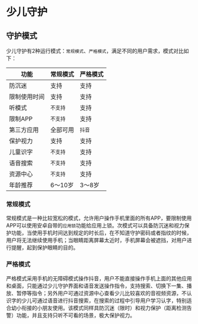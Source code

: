 # 少儿守护

## 守护模式

少儿守护有2种运行模式：`常规模式`、`严格模式`，满足不同的用户需求，模式对比如下：


| 功能         | 常规模式 | 严格模式 |
| ------------ | -------- | -------- |
| 防沉迷       | 支持     | 支持     |
| 限制使用时间 | 支持     | 支持     |
| 听模式       | `不支持` | 支持     |
| 限制APP      | `不支持` | 支持     |
| 第三方应用   | 全部可用 | `抖音`   |
| 保护视力     | 支持     | 支持     |
| 儿童识字     | `不支持` | 支持     |
| 语音搜索     | `不支持` | 支持     |
| 资源中心     | `不支持` | 支持     |
| 年龄推荐     | 6～10岁  | 3～8岁   |

### 常规模式

常规模式是一种比较宽松的模式，允许用户操作手机里面的所有APP，要限制使用APP可以使用安卓自带的`应用锁`功能给应用上锁。次模式可以具备防沉迷和视力保护功能，当使用手机时间达到规定的时长后，在不知道守护密码或者指纹的时候，用户将无法继续使用手机；当眼睛距离屏幕太近时，手机屏幕会被遮挡，对用户进行提醒，起到保护眼睛的目的。

### 严格模式

严格模式采用手机的无障碍模式操作抖音，用户不能直接操作手机上面的其他应用和桌面，只能通过少儿守护界面和语音发送操作指令，支持搜索、切换下一集、播放、暂停等指令；另外用户可通过资源中心查看少儿比较喜欢的音视频资源，不认识字的少儿可通过语音进行抖音搜索，在搜索的过程中引导用户学习认字，特别适合幼小衔接的小朋友使用。该模式同样具防沉迷（限时）和视力保护（距离检测告警）功能，并且支持只听不可看的场景，极大保护视力。
